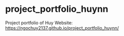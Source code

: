 # project_portfolio_huynn
Project portfolio of Huy
Website: https://ngochuy2137.github.io/project_portfolio_huynn/
